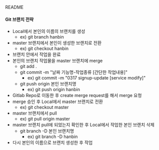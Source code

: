 README





#### Git 브랜치 전략

- Local에서 본인의 이름의 브랜치를 생성
  - ex) git branch hanbin
- master 브랜치에서 본인이 생성한 브랜치로 전환
  - ex) git checkout hanbin
- 브랜치 안에서 작업을 완료
- 본인의 브랜치 작업물을 master 브랜치에 merge
  - git add .
  - git commit -m "날짜 기능명-작업종류 [간단한 작업내용]"
    - ex) git commit -m "0317 signup-update [service modify]"
  - git push origin 본인 브랜치명
    - ex) git push origin hanbin
- Gitlab Repo로 이동한 후 create merge request를 해서 merge 요청
- merge 승인 후 Local에서 master 브랜치로 전환
  - ex) git checkout master
- master 브랜치에서 pull
  - ex) git pull origin master
- master 브랜치 pull에 되었는지 확인한 후 Local에서 작업한 본인 브랜치 삭제
  - git branch -D 본인 브랜치명
    - ex) git branch -D hanbin
- 다시 본인의 이름으로 브랜치 생성한 후 작업
